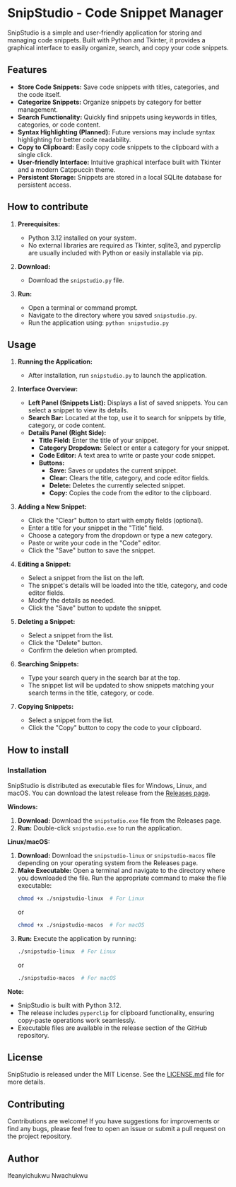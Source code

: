 # SnipStudio - Code Snippet Manager

SnipStudio is a simple and user-friendly application for storing and managing code snippets. Built with Python and Tkinter, it provides a graphical interface to easily organize, search, and copy your code snippets.

## Features

- **Store Code Snippets:** Save code snippets with titles, categories, and the code itself.
- **Categorize Snippets:** Organize snippets by category for better management.
- **Search Functionality:** Quickly find snippets using keywords in titles, categories, or code content.
- **Syntax Highlighting (Planned):** Future versions may include syntax highlighting for better code readability.
- **Copy to Clipboard:** Easily copy code snippets to the clipboard with a single click.
- **User-friendly Interface:** Intuitive graphical interface built with Tkinter and a modern Catppuccin theme.
- **Persistent Storage:** Snippets are stored in a local SQLite database for persistent access.

## How to contribute 

1. **Prerequisites:**
    - Python 3.12 installed on your system.
    - No external libraries are required as Tkinter, sqlite3, and pyperclip are usually included with Python or easily installable via pip.

2. **Download:**
    - Download the `snipstudio.py` file.

3. **Run:**
    - Open a terminal or command prompt.
    - Navigate to the directory where you saved `snipstudio.py`.
    - Run the application using: `python snipstudio.py`

## Usage

1. **Running the Application:**
    - After installation, run `snipstudio.py` to launch the application.

2. **Interface Overview:**
    - **Left Panel (Snippets List):** Displays a list of saved snippets. You can select a snippet to view its details.
    - **Search Bar:** Located at the top, use it to search for snippets by title, category, or code content.
    - **Details Panel (Right Side):**
        - **Title Field:** Enter the title of your snippet.
        - **Category Dropdown:** Select or enter a category for your snippet.
        - **Code Editor:** A text area to write or paste your code snippet.
        - **Buttons:**
            - **Save:** Saves or updates the current snippet.
            - **Clear:** Clears the title, category, and code editor fields.
            - **Delete:** Deletes the currently selected snippet.
            - **Copy:** Copies the code from the editor to the clipboard.

3. **Adding a New Snippet:**
    - Click the "Clear" button to start with empty fields (optional).
    - Enter a title for your snippet in the "Title" field.
    - Choose a category from the dropdown or type a new category.
    - Paste or write your code in the "Code" editor.
    - Click the "Save" button to save the snippet.

4. **Editing a Snippet:**
    - Select a snippet from the list on the left.
    - The snippet's details will be loaded into the title, category, and code editor fields.
    - Modify the details as needed.
    - Click the "Save" button to update the snippet.

5. **Deleting a Snippet:**
    - Select a snippet from the list.
    - Click the "Delete" button.
    - Confirm the deletion when prompted.

6. **Searching Snippets:**
    - Type your search query in the search bar at the top.
    - The snippet list will be updated to show snippets matching your search terms in the title, category, or code.

7. **Copying Snippets:**
    - Select a snippet from the list.
    - Click the "Copy" button to copy the code to your clipboard.
## How to install
### Installation

SnipStudio is distributed as executable files for Windows, Linux, and macOS. You can download the latest release from the [Releases page](https://github.com/your-github-username/snipstudio/releases).

**Windows:**

1. **Download:** Download the `snipstudio.exe` file from the Releases page.
2. **Run:** Double-click `snipstudio.exe` to run the application.

**Linux/macOS:**

1. **Download:** Download the `snipstudio-linux` or `snipstudio-macos` file depending on your operating system from the Releases page.
2. **Make Executable:** Open a terminal and navigate to the directory where you downloaded the file. Run the appropriate command to make the file executable:
   ```bash
   chmod +x ./snipstudio-linux  # For Linux
   ```
   or
   ```bash
   chmod +x ./snipstudio-macos  # For macOS
   ```
3. **Run:** Execute the application by running:
   ```bash
   ./snipstudio-linux  # For Linux
   ```
   or
   ```bash
   ./snipstudio-macos  # For macOS
   ```

**Note:**

- SnipStudio is built with Python 3.12.
- The release includes `pyperclip` for clipboard functionality, ensuring copy-paste operations work seamlessly.
- Executable files are available in the release section of the GitHub repository.

## License

SnipStudio is released under the MIT License. See the [LICENSE.md](LICENSE.md) file for more details.

## Contributing

Contributions are welcome! If you have suggestions for improvements or find any bugs, please feel free to open an issue or submit a pull request on the project repository.

## Author

 Ifeanyichukwu Nwachukwu 
